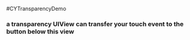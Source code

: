 #CYTransparencyDemo
### a transparency UIView can transfer your touch event to the button below this view